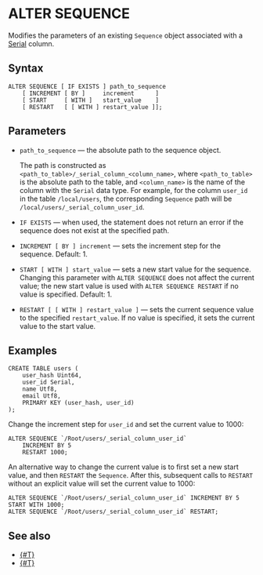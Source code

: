 # ALTER SEQUENCE

Modifies the parameters of an existing `Sequence` object associated with a [Serial](../types/serial.md) column.

## Syntax

```yql
ALTER SEQUENCE [ IF EXISTS ] path_to_sequence
    [ INCREMENT [ BY ]     increment      ]
    [ START     [ WITH ]   start_value    ]
    [ RESTART   [ [ WITH ] restart_value ]];
```

## Parameters

* `path_to_sequence` — the absolute path to the sequence object.

    The path is constructed as `<path_to_table>/_serial_column_<column_name>`,
    where `<path_to_table>` is the absolute path to the table, and `<column_name>` is the name of the column with the `Serial` data type.
    For example, for the column `user_id` in the table `/local/users`, the corresponding `Sequence` path will be `/local/users/_serial_column_user_id`.

* `IF EXISTS` — when used, the statement does not return an error if the sequence does not exist at the specified path.

* `INCREMENT [ BY ] increment` — sets the increment step for the sequence. Default: 1.

* `START [ WITH ] start_value` — sets a new start value for the sequence. Changing this parameter with `ALTER SEQUENCE` does not affect the current value; the new start value is used with `ALTER SEQUENCE RESTART` if no value is specified. Default: 1.

* `RESTART [ [ WITH ] restart_value ]` — sets the current sequence value to the specified `restart_value`. If no value is specified, it sets the current value to the start value.

## Examples

```yql
CREATE TABLE users (
    user_hash Uint64,
    user_id Serial,
    name Utf8,
    email Utf8,
    PRIMARY KEY (user_hash, user_id)
);
```

Change the increment step for `user_id` and set the current value to 1000:

```yql
ALTER SEQUENCE `/Root/users/_serial_column_user_id`
    INCREMENT BY 5
    RESTART 1000;
```

An alternative way to change the current value is to first set a new start value, and then `RESTART` the `Sequence`. After this, subsequent calls to `RESTART` without an explicit value will set the current value to 1000:

```yql
ALTER SEQUENCE `/Root/users/_serial_column_user_id` INCREMENT BY 5 START WITH 1000;
ALTER SEQUENCE `/Root/users/_serial_column_user_id` RESTART;
```

## See also

* [{#T}](create_table/index.md)
* [{#T}](../types/serial.md)